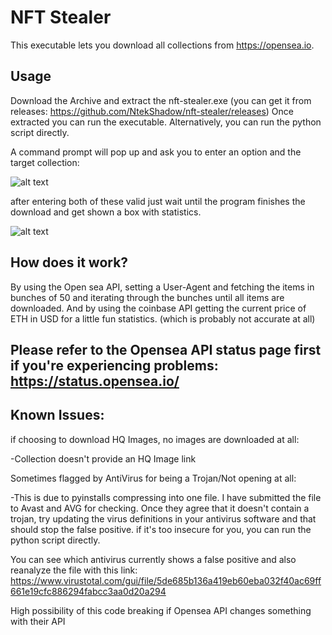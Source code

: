 # NFT Stealer
This executable lets you download all collections from https://opensea.io.

## Usage
Download the Archive and extract the nft-stealer.exe (you can get it from releases: https://github.com/NtekShadow/nft-stealer/releases)
Once extracted you can run the executable.
Alternatively, you can run the python script directly.

A command prompt will pop up and ask you to enter an option and the target collection:

![alt text](https://github.com/NtekShadow/nft-stealer/blob/master/main/images/nft-stealer-one.png?raw=true)

after entering both of these valid just wait until the program finishes the download and get shown a box with statistics.

![alt text](https://github.com/NtekShadow/nft-stealer/blob/master/main/images/nft-stealer-two.png?raw=true)

## How does it work?
By using the Open sea API, setting a User-Agent and fetching the items in bunches of 50 and iterating through the bunches until all items are downloaded.
And by using the coinbase API getting the current price of ETH in USD for a little fun statistics. (which is probably not accurate at all)

## Please refer to the Opensea API status page first if you're experiencing problems: https://status.opensea.io/
## Known Issues:
  if choosing to download HQ Images, no images are downloaded at all:
  
   -Collection doesn't provide an HQ Image link
    
  Sometimes flagged by AntiVirus for being a Trojan/Not opening at all:
  
  -This is due to pyinstalls compressing into one file. I have submitted the file to Avast and AVG for checking. Once they agree that it doesn't contain a trojan, try updating the virus definitions in your antivirus software and that should stop the false positive. if it's too insecure for you, you can run the python script directly.

You can see which antivirus currently shows a false positive and also reanalyze the file with this link:
https://www.virustotal.com/gui/file/5de685b136a419eb60eba032f40ac69ff661e19cfc886294fabcc3aa0d20a294
    
  High possibility of this code breaking if Opensea API changes something with their API
